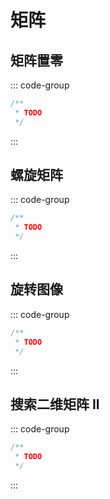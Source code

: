 # 矩阵

## 矩阵置零

::: code-group

```java []
/**
 * TODO
 */
```

:::

## 螺旋矩阵

::: code-group

```java []
/**
 * TODO
 */
```

:::

## 旋转图像

::: code-group

```java []
/**
 * TODO
 */
```

:::

## 搜索二维矩阵 II

::: code-group

```java []
/**
 * TODO
 */
```

:::
